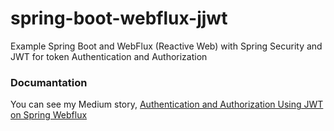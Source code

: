 # spring-boot-webflux-jjwt
Example Spring Boot and WebFlux (Reactive Web) with Spring Security and JWT for token Authentication and Authorization

### Documantation
You can see my Medium story, [Authentication and Authorization Using JWT on Spring Webflux](https://medium.com/@ard333/29b81f813e78)
